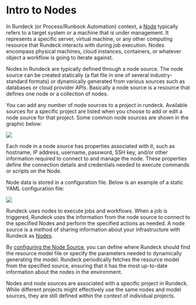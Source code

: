 # Intro to Nodes

In Rundeck (or Process/Runbook Automation) context, a [Node](/manual/05-nodes.md#overview) typically refers to a target system or a machine that is under management. It represents a specific server, virtual machine, or any other computing resource that Rundeck interacts with during job execution. Nodes encompass physical machines, cloud instances, containers, or whatever object a workflow is going to iterate against.

Nodes in Rundeck are typically defined through a node source.  The node source can be created statically (a flat file in one of several industry-standard formats) or dynamically generated from various sources such as databases or cloud provider APIs. Basically a node source is a resource that defines one node or a collection of nodes.

You can add any number of node sources to a project in rundeck.   Available sources for a specific project are listed when you choose to add or edit a node source for that project.
Some common node sources are shown in the graphic below:

![](/assets/img/nodes-1.png)

Each node in a node source has properties associated with it, such as hostname, IP address, username, password, SSH key, and/or other information required to connect to  and manage the node. These properties define the connection details and credentials needed to execute commands or scripts on the Node.  

Node data is stored in a configuration file.    Below is an example of a static YAML configuration file:

![](/assets/img/nodes-2.png)

Rundeck uses nodes to execute jobs and workflows. When a job is triggered, Rundeck uses the information from the node source to connect to the specified Nodes and perform the specified actions as needed.  A node source is a method of sharing  information about your infrastructure with Rundeck as [Nodes](/manual/05-nodes.md#overview).

By [configuring the Node Source](/manual/projects/resource-model-sources/#adding-nodes-to-a-project), you can define where Rundeck should find the resource model file or specify the parameters needed to dynamically generating the model. Rundeck periodically fetches the resource model from the specified source, ensuring that it has the most up-to-date information about the nodes in the environment.

Nodes and node sources are associated with a specific project in Rundeck. While different projects might effectively use the same nodes and model sources, they are still defined within the context of individual projects.